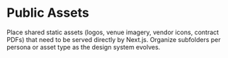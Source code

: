 # Public Assets

Place shared static assets (logos, venue imagery, vendor icons, contract PDFs) that need to be served directly by Next.js. Organize subfolders per persona or asset type as the design system evolves.
